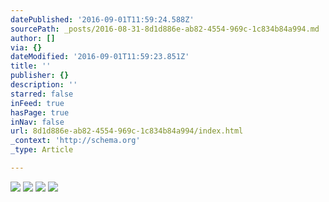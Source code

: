 ```yaml
---
datePublished: '2016-09-01T11:59:24.588Z'
sourcePath: _posts/2016-08-31-8d1d886e-ab82-4554-969c-1c834b84a994.md
author: []
via: {}
dateModified: '2016-09-01T11:59:23.851Z'
title: ''
publisher: {}
description: ''
starred: false
inFeed: true
hasPage: true
inNav: false
url: 8d1d886e-ab82-4554-969c-1c834b84a994/index.html
_context: 'http://schema.org'
_type: Article

---
```

![](https://the-grid-user-content.s3-us-west-2.amazonaws.com/e7d46295-674e-4b58-8e63-8d8c3b819fdc.jpg)
![](https://the-grid-user-content.s3-us-west-2.amazonaws.com/854b6207-09be-4f0b-a719-6a06a16e7c83.jpg)
![](https://the-grid-user-content.s3-us-west-2.amazonaws.com/a67db740-b925-4101-86c5-bfd88c5e22d6.jpg)
![](https://the-grid-user-content.s3-us-west-2.amazonaws.com/c983b006-8e8e-45f4-895b-94d97be272a2.jpg)
